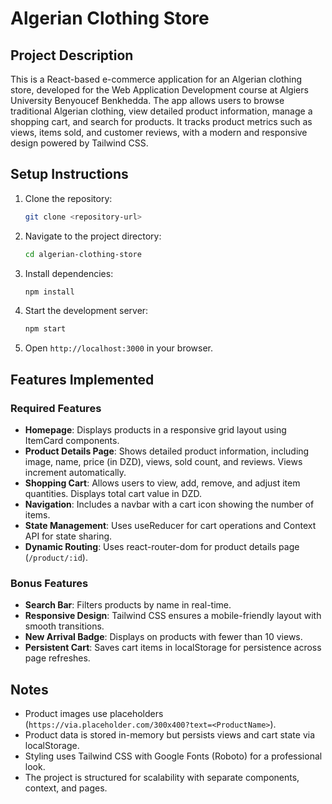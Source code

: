 # Algerian Clothing Store

## Project Description

This is a React-based e-commerce application for an Algerian clothing store, developed for the Web Application Development course at Algiers University Benyoucef Benkhedda. The app allows users to browse traditional Algerian clothing, view detailed product information, manage a shopping cart, and search for products. It tracks product metrics such as views, items sold, and customer reviews, with a modern and responsive design powered by Tailwind CSS.

## Setup Instructions

1. Clone the repository:

   ```bash
   git clone <repository-url>
   ```

2. Navigate to the project directory:

   ```bash
   cd algerian-clothing-store
   ```

3. Install dependencies:

   ```bash
   npm install
   ```

4. Start the development server:

   ```bash
   npm start
   ```

5. Open `http://localhost:3000` in your browser.

## Features Implemented

### Required Features

- **Homepage**: Displays products in a responsive grid layout using ItemCard components.
- **Product Details Page**: Shows detailed product information, including image, name, price (in DZD), views, sold count, and reviews. Views increment automatically.
- **Shopping Cart**: Allows users to view, add, remove, and adjust item quantities. Displays total cart value in DZD.
- **Navigation**: Includes a navbar with a cart icon showing the number of items.
- **State Management**: Uses useReducer for cart operations and Context API for state sharing.
- **Dynamic Routing**: Uses react-router-dom for product details page (`/product/:id`).

### Bonus Features

- **Search Bar**: Filters products by name in real-time.
- **Responsive Design**: Tailwind CSS ensures a mobile-friendly layout with smooth transitions.
- **New Arrival Badge**: Displays on products with fewer than 10 views.
- **Persistent Cart**: Saves cart items in localStorage for persistence across page refreshes.

## Notes

- Product images use placeholders (`https://via.placeholder.com/300x400?text=<ProductName>`).
- Product data is stored in-memory but persists views and cart state via localStorage.
- Styling uses Tailwind CSS with Google Fonts (Roboto) for a professional look.
- The project is structured for scalability with separate components, context, and pages.
